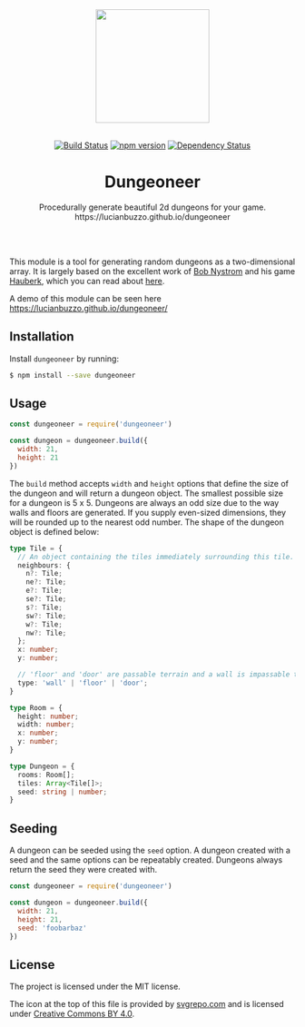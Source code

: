 <div align="center">
  <img width="200" height="200" src="https://raw.githubusercontent.com/LucianBuzzo/dungeoneer/master/architecture-blueprint-svgrepo-com.png">
  <br>
  <br>

[![Build Status](https://travis-ci.org/LucianBuzzo/dungeoneer.svg?branch=master)](https://travis-ci.org/LucianBuzzo/dungeoneer)
[![npm version](https://badge.fury.io/js/dungeoneer.svg)](http://badge.fury.io/js/dungeoneer)
[![Dependency Status](https://img.shields.io/david/LucianBuzzo/dungeoneer.svg)](https://david-dm.org/LucianBuzzo/dungeoneer)

  <h1>Dungeoneer</h1>

  <p>
    Procedurally generate beautiful 2d dungeons for your game.
    <br>
    https://lucianbuzzo.github.io/dungeoneer
  </p>
  <br>
  <br>
</div>

This module is a tool for generating random dungeons as a two-dimensional array.
It is largely based on the excellent work of [Bob
Nystrom](https://github.com/munificent) and his game
[Hauberk](http://munificent.github.io/hauberk/), which you can read about [here](http://journal.stuffwithstuff.com/2014/12/21/rooms-and-mazes/).

A demo of this module can be seen here https://lucianbuzzo.github.io/dungeoneer/

## Installation

Install `dungeoneer` by running:

```sh
$ npm install --save dungeoneer
```

## Usage

```js
const dungeoneer = require('dungeoneer')

const dungeon = dungeoneer.build({
  width: 21,
  height: 21
})
```

The `build` method accepts `width` and `height` options that define the size of
the dungeon and will return a dungeon object. The smallest possible size for
a dungeon is 5 x 5. Dungeons are always an odd size due to the way walls and
floors are generated. If you supply even-sized dimensions, they will be rounded
up to the nearest odd number.
The shape of the dungeon object is defined below:

```ts
type Tile = {
  // An object containing the tiles immediately surrounding this tile.
  neighbours: {
    n?: Tile;
    ne?: Tile;
    e?: Tile;
    se?: Tile;
    s?: Tile;
    sw?: Tile;
    w?: Tile;
    nw?: Tile;
  };
  x: number;
  y: number;

  // 'floor' and 'door' are passable terrain and a wall is impassable terrain.
  type: 'wall' | 'floor' | 'door';
}

type Room = {
  height: number;
  width: number;
  x: number;
  y: number;
}

type Dungeon = {
  rooms: Room[];
  tiles: Array<Tile[]>;
  seed: string | number;
}
```

## Seeding

A dungeon can be seeded using the `seed` option. A dungeon created with a seed
and the same options can be repeatably created. Dungeons always return the seed
they were created with.

```js
const dungeoneer = require('dungeoneer')

const dungeon = dungeoneer.build({
  width: 21,
  height: 21,
  seed: 'foobarbaz'
})
```

## License

The project is licensed under the MIT license.

The icon at the top of this file is provided by
[svgrepo.com](https://www.svgrepo.com/svg/293783/architecture-blueprint) and is
licensed under [Creative Commons BY
4.0](https://creativecommons.org/licenses/by/4.0/).
